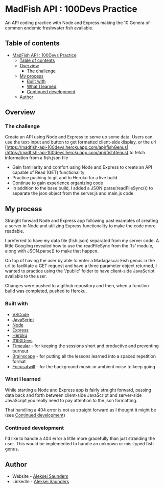 # MadFish API : 100Devs Practice

An API coding practice with Node and Express making the 10 Genera of common endemic freshwater fish available.

## Table of contents

- [MadFish API : 100Devs Practice](#madfish-api--100devs-practice)
	- [Table of contents](#table-of-contents)
	- [Overview](#overview)
		- [The challenge](#the-challenge)
	- [My process](#my-process)
		- [Built with](#built-with)
		- [What I learned](#what-i-learned)
		- [Continued development](#continued-development)
	- [Author](#author)

## Overview

### The challenge

Create an API using Node and Express to serve up some data. Users can use the text-input and button to get formatted client-side display, or the url [https://madfish-api-100devs.herokuapp.com/api/fishGenus](https://madfish-api-100devs.herokuapp.com/api/fishGenus) to fetch information from a fish.json file

- Gain familiarity and comfort using Node and Express to create an API capable of Read (GET) functionality
- Practice pushing to git and to Heroku for a live build.
- Continue to gain experience organizing code
- In addition to the base build, I added a JSON.parse(readFileSync()) to separate the json object from the server.js and main.js code

## My process

Straight forward Node and Express app following past examples of creating a server in Node and utilizing Express functionality to make the code more readable.

I preferred to have my data file (fish.json) separated from my server code. A little Googling revealed how to use the readFileSync from the 'fs' module, along with JSON.parse() to make that happen.

On top of having the user by able to enter a Madagascar Fish genus in the url to facilitate a GET request and have a three parameter object returned, I wanted to practice using the '/public' folder to have client-side JavaScript available to the user.

Changes were pushed to a github repository and then, when a function build was completed, pushed to Heroku. 

### Built with

- [VSCode](https://code.visualstudio.com/)
- [JavaScript](https://www.javascript.com/)
- [Node](https://nodejs.org/en/)
- [Express](https://expressjs.com/)
- [Heroku](https://www.heroku.com/)
- [#100Devs](https://leonnoel.com/100devs/)
- [Timeular](https://timeular.com/) - for keeping the sessions short and productive and preventing burnout
- [Brainscape](https://www.brainscape.com/) - for putting all the lessons learned into a spaced repetition format
- [Focusatwill](https://www.focusatwill.com/app/music) - for the background music or ambient noise to keep going

### What I learned

While starting a Node and Express app is fairly straight forward, passing data back and forth between client-side JavaScript and server-side JavaScript you really need to pay attention to the json formatting. 

That handling a 404 error is not as straight forward as I thought it might be (see [Continued development](#continued-development))

### Continued development

I'd like to handle a 404 error a little more gracefully than just stranding the user. This would be implemented to handle an unknown or mis-typed fish genus.

## Author

- Website - [Aleksei Saunders](https://www.alekseisaunders.com)
- LinkedIn - [Aleksei Saunders](https://www.linkedin.com/in/alekseisaunders/)
